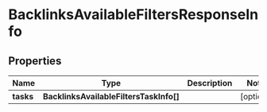 # BacklinksAvailableFiltersResponseInfo

## Properties

| Name | Type | Description | Notes |
|------------ | ------------- | ------------- | -------------|
**tasks** | **BacklinksAvailableFiltersTaskInfo[]** |  |[optional]|